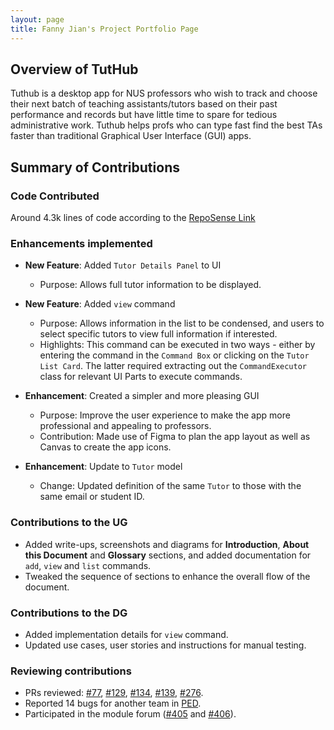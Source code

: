 ```yaml
---
layout: page
title: Fanny Jian's Project Portfolio Page
---
```

## Overview of TutHub
Tuthub is a desktop app for NUS professors who wish to track and choose their next batch of teaching assistants/tutors based on their past performance and records but have little time to spare for tedious administrative work. Tuthub helps profs who can type fast find the best TAs faster than traditional Graphical User Interface (GUI) apps.

## Summary of Contributions
### Code Contributed
Around 4.3k lines of code according to the [RepoSense Link](https://nus-cs2103-ay2223s1.github.io/tp-dashboard/?search=fannyjian&breakdown=true)

### Enhancements implemented
- **New Feature**: Added `Tutor Details Panel` to UI
  - Purpose: Allows full tutor information to be displayed.

- **New Feature**: Added `view` command
  - Purpose: Allows information in the list to be condensed, and users to select specific tutors to view full information if interested.
  - Highlights: This command can be executed in two ways - either by entering the command in the `Command Box` or clicking on the `Tutor List Card`. The latter required extracting out the `CommandExecutor` class for relevant UI Parts to execute commands.

- **Enhancement**: Created a simpler and more pleasing GUI
  - Purpose: Improve the user experience to make the app more professional and appealing to professors.
  - Contribution: Made use of Figma to plan the app layout as well as Canvas to create the app icons.

- **Enhancement**: Update to `Tutor` model
  - Change: Updated definition of the same `Tutor` to those with the same email or student ID.


### Contributions to the UG
- Added write-ups, screenshots and diagrams for **Introduction**, **About this Document** and **Glossary** sections, and added documentation for `add`, `view` and `list` commands.
- Tweaked the sequence of sections to enhance the overall flow of the document.

### Contributions to the DG
- Added implementation details for `view` command.
- Updated use cases, user stories and instructions for manual testing. 

### Reviewing contributions
- PRs reviewed: [#77](https://github.com/AY2223S1-CS2103T-T15-3/tp/pull/77), [#129](https://github.com/AY2223S1-CS2103T-T15-3/tp/pull/129), [#134](https://github.com/AY2223S1-CS2103T-T15-3/tp/pull/134), [#139](https://github.com/AY2223S1-CS2103T-T15-3/tp/pull/139), [#276](https://github.com/AY2223S1-CS2103T-T15-3/tp/pull/276).
- Reported 14 bugs for another team in [PED](https://github.com/fannyjian/ped).
- Participated in the module forum ([#405](https://github.com/nus-cs2103-AY2223S1/forum/issues/405) and [#406](https://github.com/nus-cs2103-AY2223S1/forum/issues/406)). 
